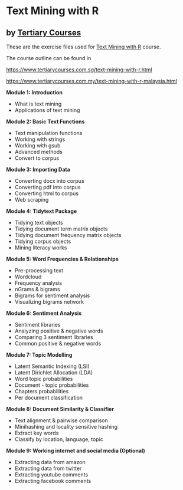 # Text Mining with R
## by [Tertiary Courses](https://www.tertiarycourses.com.sg/)

These are the exercise files used for [Text Mining with R](https://www.tertiarycourses.com.sg/text-mining-with-r.html) course. 

The course outline can be found in 

https://www.tertiarycourses.com.sg/text-mining-with-r.html

https://www.tertiarycourses.com.my/text-mining-with-r-malaysia.html


<p><strong>Module 1: Introduction</strong></p>
<ul>
<li>What is text mining</li>
<li>Applications of text mining</li>
</ul>
<p><strong>Module 2: Basic Text Functions</strong></p>
<ul>
<li>Text manipulation functions</li>
<li>Working with strings</li>
<li>Working with gsub</li>
<li>Advanced methods</li>
<li>Convert to corpus</li>
</ul>
<p><strong>Module 3: Importing Data</strong></p>
<ul>
<li>Converting docx into corpus</li>
<li>Converting pdf into corpus</li>
<li>Converting html to corpus</li>
<li>Web scraping</li>
</ul>
<p><strong>Module 4: Tidytext Package</strong></p>
<ul>
<li>Tidying text objects</li>
<li>Tidying document term matrix objects</li>
<li>Tidying document frequency matrix objects</li>
<li>Tidying corpus objects</li>
<li>Mining literacy works</li>
</ul>
<p><strong>Module 5: Word Frequencies &amp; Relationships</strong></p>
<ul>
<li>Pre-processing text</li>
<li>Wordcloud</li>
<li>Frequency analysis</li>
<li>nGrams &amp; bigrams</li>
<li>Bigrams for sentiment analysis</li>
<li>Visualizing bigrams network</li>
</ul>
<p><strong>Module 6: Sentiment Analysis</strong></p>
<ul>
<li>Sentiment libraries</li>
<li>Analyzing positive &amp; negative words</li>
<li>Comparing 3 sentiment libraries</li>
<li>Common positive &amp; negative words</li>
</ul>
<p><strong>Module 7: Topic Modelling</strong></p>
<ul>
<li>Latent Semantic Indexing (LSI)</li>
<li>Latent Dirichlet Allocation (LDA)</li>
<li>Word topic probabilities</li>
<li>Document - topic probabilities</li>
<li>Chapters probabilities</li>
<li>Per document classification</li>
</ul>
<p><strong>Module 8: Document Similarity &amp; Classifier</strong></p>
<ul>
<li>Text alignment &amp; pairwise comparison</li>
<li>Minihashing and locality sensitive hashing</li>
<li>Extract key words&nbsp;</li>
<li>Classify by location, language, topic</li>
</ul>
<p><strong>Module 9: Working internet and social media (Optional)</strong></p>
<ul>
<li>Extracting data from amazon</li>
<li>Extracting data from twitter</li>
<li>Extracting youtube comments</li>
<li>Extracting facebook comments</li>
</ul>
